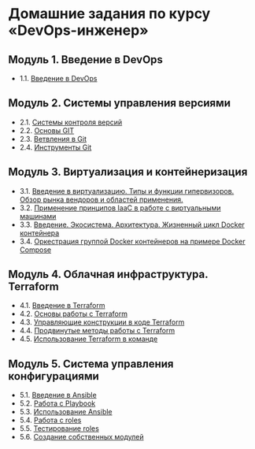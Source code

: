 # Домашние задания по курсу «DevOps-инженер»
## Модуль 1. Введение в DevOps
- 1.1. [Введение в DevOps](01-intro-01/README.md)
## Модуль 2. Системы управления версиями
- 2.1. [Системы контроля версий](02-git-01-vcs/README.md)
- 2.2. [Основы GIT](02-git-02-base/README.md)
- 2.3. [Ветвления в Git](02-git-03-branching/README.md)
- 2.4. [Инструменты Git](02-git-04-tools/README.md)
## Модуль 3. Виртуализация и контейнеризация
- 3.1. [Введение в виртуализацию. Типы и функции гипервизоров. Обзор рынка вендоров и областей применения.](03-virt-01-basics/README.md)
- 3.2. [Применение принципов IaaC в работе с виртуальными машинами](03-virt-02-iaac/README.md)
- 3.3. [Введение. Экосистема. Архитектура. Жизненный цикл Docker контейнера
](03-virt-03-docker/README.md)
- 3.4. [Оркестрация группой Docker контейнеров на примере Docker Compose](03-virt-04-docker-compose/README.md)
## Модуль 4. Облачная инфраструктура. Terraform
- 4.1. [Введение в Terraform](04-ter-01-intro/README.md)
- 4.2. [Основы работы с Terraform](04-ter-02-base/README.md)
- 4.3. [Управляющие конструкции в коде Terraform](04-ter-03-struct/README.md)
- 4.4. [Продвинутые методы работы с Terraform](04-ter-04-adv/README.md)
- 4.5. [Использование Terraform в команде](04-ter-05-team/README.md)
## Модуль 5. Система управления конфигурациями
- 5.1. [Введение в Ansible](05-ansible-01-base/README.md)
- 5.2. [Работа с Playbook](05-ansible-02-playbook/playbook/README.md)
- 5.3. [Использование Ansible](05-ansible-03-yandex/README.md)
- 5.4. [Работа с roles](05-ansible-04-role/README.md)
- 5.5. [Тестирование roles](05-ansible-05-testing/README.md)
- 5.6. [Создание собственных модулей](05-ansible-06-module/README.md) 